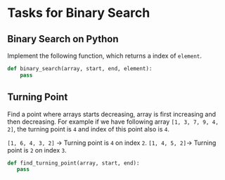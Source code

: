 # Tasks for Binary Search

## Binary Search on Python

Implement the following function, which returns a index of `element`.

```python
def binary_search(array, start, end, element):
    pass
```

## Turning Point

 Find a point where arrays starts decreasing, array is first increasing and then decreasing.
 For example if we have following array `[1, 3, 7, 9, 4, 2]`, the turning point is `4` and index of this point also is `4`.

`[1, 6, 4, 3, 2]` -> Turning point is `4` on index `2`.
`[1, 4, 5, 2]`-> Turning point is `2` on index `3`.

 ```python
def find_turning_point(array, start, end):
    pass
```
